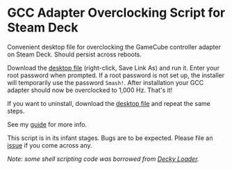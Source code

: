# GCC Adapter Overclocking Script for Steam Deck
Convenient desktop file for overclocking the GameCube controller adapter on Steam Deck. Should persist across reboots.

Download the [desktop file](https://raw.githubusercontent.com/linuxgamingcentral/gcadapter-oc-kmod-deck/main/gcadapter-oc-kmod.desktop) (right-click, Save Link As) and run it. Enter your root password when prompted. If a root password is not set up, the installer will temporarily use the password `Smash!`. After installation your GCC adapter should now be overclocked to 1,000 Hz. That's it!

If you want to uninstall, download the [desktop file](https://raw.githubusercontent.com/linuxgamingcentral/gcadapter-oc-kmod-deck/main/uninstall.desktop) and repeat the same steps.

See my [guide](https://linuxgamingcentral.com/posts/overclock-gc-adapter-on-steam-deck/) for more info.

This script is in its infant stages. Bugs are to be expected. Please file an [issue](https://github.com/linuxgamingcentral/gcadapter-oc-kmod-deck/issues/new) if you come across any.

*Note: some shell scripting code was borrowed from [Decky Loader](https://github.com/SteamDeckHomebrew/decky-loader).*
